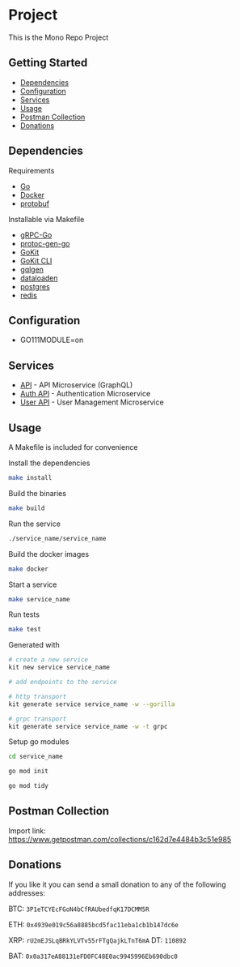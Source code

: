 # Project

This is the Mono Repo Project

## Getting Started

- [Dependencies](#dependencies)
- [Configuration](#configuration)
- [Services](#services)
- [Usage](#usage)
- [Postman Collection](#postman-collection)
- [Donations](#donations)

## Dependencies

Requirements
- [Go](https://golang.org/dl/)
- [Docker](https://www.docker.com/get-started)
- [protobuf](https://github.com/protocolbuffers/protobuf/releases)

Installable via Makefile
- [gRPC-Go](https://github.com/grpc/grpc-go)
- [protoc-gen-go](https://github.com/golang/protobuf/tree/master/protoc-gen-go)
- [GoKit](https://gokit.io/)
- [GoKit CLI](https://github.com/kujtimiihoxha/kit)
- [gqlgen](https://github.com/99designs/gqlgen)
- [dataloaden](github.com/vektah/dataloaden)
- [postgres](https://www.postgresql.org/)
- [redis](https://redis.io/)

## Configuration

- GO111MODULE=on

## Services

- [API](https://github.com/emurmotol/project/tree/master/api) - API Microservice (GraphQL)
- [Auth API](https://github.com/emurmotol/project/tree/master/auth_api) - Authentication Microservice
- [User API](https://github.com/emurmotol/project/tree/master/user_api) - User Management Microservice

## Usage

A Makefile is included for convenience

Install the dependencies
```bash
make install
```

Build the binaries
```bash
make build
```

Run the service
```bash
./service_name/service_name
```

Build the docker images
```bash
make docker
```

Start a service
```bash
make service_name
```

Run tests
```bash
make test
```

Generated with
```bash
# create a new service
kit new service service_name

# add endpoints to the service

# http transport
kit generate service service_name -w --gorilla

# grpc transport
kit generate service service_name -w -t grpc
```

Setup go modules
```bash
cd service_name

go mod init

go mod tidy
```

## Postman Collection

Import link: https://www.getpostman.com/collections/c162d7e4484b3c51e985

## Donations

If you like it you can send a small donation to any of the following addresses:

BTC: `3P1eTCYEcFGoN4bCfRAUbedfqK17DCMM5R`

ETH: `0x4939e019c56a8885bcd5fac11eba1cb1b147dc6e`

XRP: `rU2mEJSLqBRkYLVTv55rFTgQajkLTnT6mA` DT: `110892`

BAT: `0x0a317eA88131eFD0FC48E0ac9945996Eb690dbc0`
